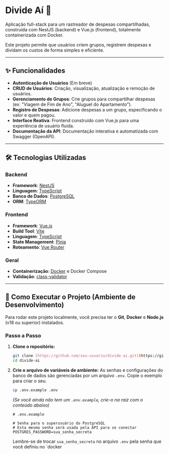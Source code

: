 # Divide Aí 💸

Aplicação full-stack para um rastreador de despesas compartilhadas, construída com NestJS (backend) e Vue.js (frontend), totalmente containerizada com Docker.

Este projeto permite que usuários criem grupos, registrem despesas e dividam os custos de forma simples e eficiente.

---

## ✨ Funcionalidades

- **Autenticação de Usuários** (Em breve)
- **CRUD de Usuários**: Criação, visualização, atualização e remoção de usuários.
- **Gerenciamento de Grupos**: Crie grupos para compartilhar despesas (ex: "Viagem de Fim de Ano", "Aluguel do Apartamento").
- **Registro de Despesas**: Adicione despesas a um grupo, especificando o valor e quem pagou.
- **Interface Reativa**: Frontend construído com Vue.js para uma experiência de usuário fluida.
- **Documentação da API**: Documentação interativa e automatizada com Swagger (OpenAPI).

---

## 🛠️ Tecnologias Utilizadas

### Backend
- **Framework**: [NestJS](https://nestjs.com/)
- **Linguagem**: [TypeScript](https://www.typescriptlang.org/)
- **Banco de Dados**: [PostgreSQL](https://www.postgresql.org/)
- **ORM**: [TypeORM](https://typeorm.io/)

### Frontend
- **Framework**: [Vue.js](https://vuejs.org/)
- **Build Tool**: [Vite](https://vitejs.dev/)
- **Linguagem**: [TypeScript](https://www.typescriptlang.org/)
- **State Management**: [Pinia](https://pinia.vuejs.org/)
- **Roteamento**: [Vue Router](https://router.vuejs.org/)

### Geral
- **Containerização**: [Docker](https://www.docker.com/) e Docker Compose
- **Validação**: [class-validator](https://github.com/typestack/class-validator)

---

## 🚀 Como Executar o Projeto (Ambiente de Desenvolvimento)

Para rodar este projeto localmente, você precisa ter o **Git**, **Docker** e **Node.js** (v18 ou superior) instalados.

### Passo a Passo

1.  **Clone o repositório:**
    ```bash
    git clone [https://github.com/seu-usuario/divide-ai.git](https://github.com/seu-usuario/divide-ai.git)
    cd divide-ai
    ```

2.  **Crie o arquivo de variáveis de ambiente:**
    As senhas e configurações do banco de dados são gerenciadas por um arquivo `.env`. Copie o exemplo para criar o seu.
    ```bash
    cp .env.example .env
    ```
    *(Se você ainda não tem um `.env.example`, crie-o na raiz com o conteúdo abaixo)*
    ```env
    # .env.example
    
    # Senha para o superusuário do PostgreSQL
    # Esta mesma senha será usada pela API para se conectar
    POSTGRES_PASSWORD=sua_senha_secreta
    ```
    Lembre-se de trocar `sua_senha_secreta` no arquivo `.env` pela senha que você definiu no `docker